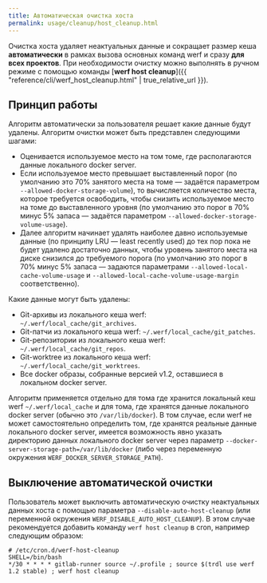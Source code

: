 ```yaml
---
title: Автоматическая очистка хоста
permalink: usage/cleanup/host_cleanup.html
---
```


Очистка хоста удаляет неактуальных данные и сокращает размер кеша **автоматически** в рамках вызова основных команд werf и сразу **для всех проектов**. При необходимости очистку можно выполнять в ручном режиме с помощью команды [**werf host cleanup**]({{ "reference/cli/werf_host_cleanup.html" | true_relative_url }}).

## Принцип работы

Алгоритм автоматически за пользователя решает какие данные будут удалены. Алгоритм очистки может быть представлен следующими шагами:

- Оценивается используемое место на том томе, где располагаются данные локального docker server.
- Если используемое место превышает выставленный порог (по умолчанию это 70% занятого места на томе — задаётся параметром `--allowed-docker-storage-volume`), то вычисляется количество места, которое требуется освободить, чтобы снизить используемое место на томе до выставленного уровня (по умолчанию это порог в 70% минус 5% запаса — задаётся параметром `--allowed-docker-storage-volume-usage`).
- Далее алгоритм начинает удалять наиболее давно используемые данные (по принципу LRU — least recently used) до тех пор пока не будет удалено достаточно данных, чтобы уровень занятого места на диске снизился до требуемого порога (по умолчанию это порог в 70% минус 5% запаса — задаются параметрами `--allowed-local-cache-volume-usage` и `--allowed-local-cache-volume-usage-margin` соответственно).

Какие данные могут быть удалены:
- Git-архивы из локального кеша werf: `~/.werf/local_cache/git_archives`.
- Git-патчи из локального кеша werf: `~/.werf/local_cache/git_patches`.
- Git-репозитории из локального кеша werf: `~/.werf/local_cache/git_repos`.
- Git-worktree из локального кеша werf: `~/.werf/local_cache/git_worktrees`.
- Все docker образы, собранные версией v1.2, оставшиеся в локальном docker server.

Алгоритм применяется отдельно для тома где хранится локальный кеш werf `~/.werf/local_cache` и для тома, где хранятся данные локального docker server (обычно это `/var/lib/docker`). В том случае, если werf не может самостоятельно определить том, где хранятся реальные данные локального docker server, имеется возможность явно указать директорию данных локального docker server через параметр `--docker-server-storage-path=/var/lib/docker` (либо через переменную окружения `WERF_DOCKER_SERVER_STORAGE_PATH`).

## Выключение автоматической очистки

Пользователь может выключить автоматическую очистку неактуальных данных хоста с помощью параметра `--disable-auto-host-cleanup` (или переменной окружения `WERF_DISABLE_AUTO_HOST_CLEANUP`). В этом случае рекомендуется добавить команду `werf host cleanup` в cron, например следующим образом:

```shell
# /etc/cron.d/werf-host-cleanup
SHELL=/bin/bash
*/30 * * * * gitlab-runner source ~/.profile ; source $(trdl use werf 1.2 stable) ; werf host cleanup
```
